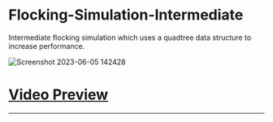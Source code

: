 # Flocking-Simulation-Intermediate
Intermediate flocking simulation which uses a quadtree data structure to increase performance.

![Screenshot 2023-06-05 142428](https://github.com/IncorrectPleaseTryAgain/Flocking-Simulation-Intermediate/assets/99939034/64a8a21c-2e1b-4a6f-99fe-7dbd135d8ad2)
# <a href="https://www.youtube.com/watch?v=5ZvgPMOR3qY&t=28s">Video Preview</a>

----
